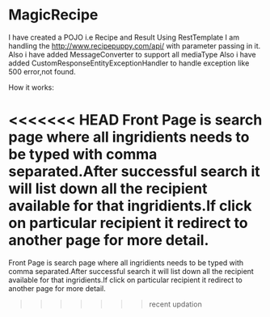 # MagicRecipe
I have created a POJO i.e Recipe and Result
Using RestTemplate I am handling the http://www.recipepuppy.com/api/ with parameter passing in it.
Also i have added MessageConverter to support all mediaType 
Also i have added CustomResponseEntityExceptionHandler to handle exception like 500 error,not found.

How it works:

<<<<<<< HEAD
Front Page is search page where all ingridients needs to be typed with comma separated.After successful search it will list down all the recipient available for that ingridients.If click on particular recipient it redirect to another page for more detail.
=======
Front Page is search page where all ingridients needs to be typed with comma separated.After successful search it will list down all the recipient available for that ingridients.If click on particular recipient it redirect to another page for more detail.
>>>>>>> recent updation
